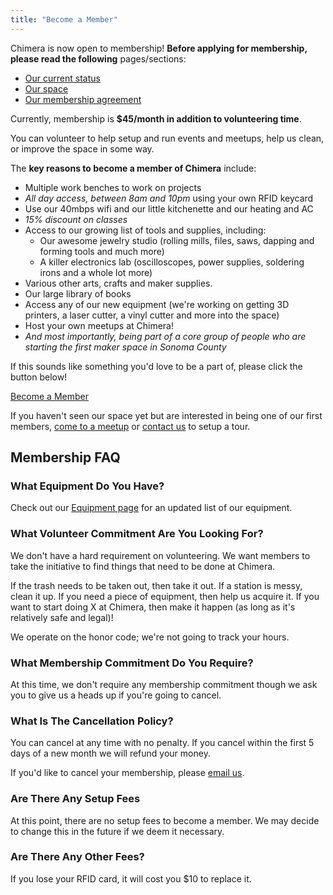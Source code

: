 ```yaml
---
title: "Become a Member"
---
```


Chimera is now open to membership! **Before applying for membership, please read the following** pages/sections:

- [Our current status](/about/status/)
- [Our space](/about/space/)
- [Our membership agreement](/membership/agreement/)

Currently, membership is **$45/month in addition to volunteering time**. 

You can volunteer to help setup and run events and meetups, help us clean, or improve the space in some way.

The **key reasons to become a member of Chimera** include:

- Multiple work benches to work on projects
- *All day access, between 8am and 10pm* using your own RFID keycard
- Use our 40mbps wifi and our little kitchenette and our heating and AC
- *15% discount on classes*
- Access to our growing list of tools and supplies, including:
    - Our awesome jewelry studio (rolling mills, files, saws, dapping and forming tools and much more)
    - A killer electronics lab (oscilloscopes, power supplies, soldering irons and a whole lot more)
- Various other arts, crafts and maker supplies.
- Our large library of books
- Access any of our new equipment (we're working on getting 3D printers, a laser cutter, a vinyl cutter and more into the space)
- Host your own meetups at Chimera!
- *And most importantly, being part of a core group of people who are starting the first maker space in Sonoma County*

If this sounds like something you'd love to be a part of, please click the button below!

<a href="https://chimera.memberful.com/orders/new?plan=1912" class="btn btn-primary btn-lg">Become a Member</a>

If you haven't seen our space yet but are interested in being one of our first members, [come to a meetup](/calendar/) or [contact us](/contact/) to setup a tour.


## Membership FAQ


### What Equipment Do You Have?

Check out our [Equipment page](/about/equipment/) for an updated list of our equipment.


### What Volunteer Commitment Are You Looking For?

We don't have a hard requirement on volunteering. We want members to take the initiative to find things that need to be done at Chimera. 

If the trash needs to be taken out, then take it out. If a station is messy, clean it up. If you need a piece of equipment, then help us acquire it. If you want to start doing X at Chimera, then make it happen (as long as it's relatively safe and legal)!

We operate on the honor code; we're not going to track your hours. 


### What Membership Commitment Do You Require?

At this time, we don't require any membership commitment though we ask you to give us a heads up if you're going to cancel.


### What Is The Cancellation Policy?

You can cancel at any time with no penalty. If you cancel within the first 5 days of a new month we will refund your money.

If you'd like to cancel your membership, please [email us](mailto:info@chimeraarts.org).


### Are There Any Setup Fees

At this point, there are no setup fees to become a member. We may decide to change this in the future if we deem it necessary.


### Are There Any Other Fees?

If you lose your RFID card, it will cost you $10 to replace it.

